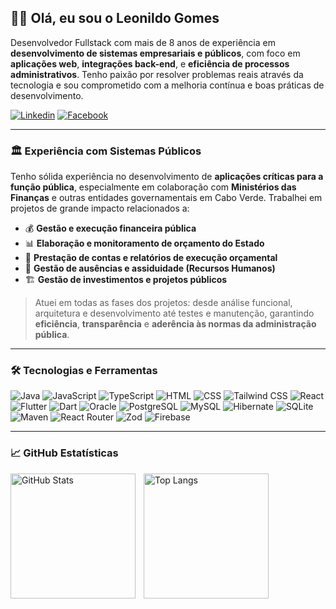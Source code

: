 ## 👋🏾 Olá, eu sou o Leonildo Gomes

Desenvolvedor Fullstack com mais de 8 anos de experiência em **desenvolvimento de sistemas empresariais e públicos**, com foco em **aplicações web**, **integrações back-end**, e **eficiência de processos administrativos**. Tenho paixão por resolver problemas reais através da tecnologia e sou comprometido com a melhoria contínua e boas práticas de desenvolvimento.

[![Linkedin](https://img.shields.io/badge/LinkedIn-0077B5?style=for-the-badge&logo=linkedin&logoColor=white)](https://www.linkedin.com/in/leonildo-gomes/)
[![Facebook]( https://img.shields.io/badge/Facebook-1877F2?style=for-the-badge&logo=facebook&logoColor=white)](https://www.facebook.com/Leonildo1)

---

### 🏛️ Experiência com Sistemas Públicos

Tenho sólida experiência no desenvolvimento de **aplicações críticas para a função pública**, especialmente em colaboração com **Ministérios das Finanças** e outras entidades governamentais em Cabo Verde. Trabalhei em projetos de grande impacto relacionados a:

- 💰 **Gestão e execução financeira pública**  
- 📊 **Elaboração e monitoramento de orçamento do Estado**
- 🧾 **Prestação de contas e relatórios de execução orçamental**
- 👥 **Gestão de ausências e assiduidade (Recursos Humanos)**
- 🏗️ **Gestão de investimentos e projetos públicos**

> Atuei em todas as fases dos projetos: desde análise funcional, arquitetura e desenvolvimento até testes e manutenção, garantindo **eficiência**, **transparência** e **aderência às normas da administração pública**.

---

### 🛠️ Tecnologias e Ferramentas

<div style="display: inline_block">
  <img alt="Java" title="Java" src="https://img.shields.io/badge/Java-ED8B00?style=for-the-badge&logo=openjdk&logoColor=white" />
  <img alt="JavaScript" title="JavaScript" src="https://img.shields.io/badge/JavaScript-F7DF1E?style=for-the-badge&logo=javascript&logoColor=black" />
  <img alt="TypeScript" title="TypeScript" src="https://img.shields.io/badge/TypeScript-007ACC?style=for-the-badge&logo=typescript&logoColor=white" />
  <img alt="HTML" title="HTML" src="https://img.shields.io/badge/HTML5-E34F26?style=for-the-badge&logo=html5&logoColor=white" />
  <img alt="CSS" title="CSS" src="https://img.shields.io/badge/CSS3-1572B6?style=for-the-badge&logo=css3&logoColor=white" />
  <img alt="Tailwind CSS" title="Tailwind CSS" src="https://img.shields.io/badge/Tailwind_CSS-38B2AC?style=for-the-badge&logo=tailwind-css&logoColor=white" />
  <img alt="React" title="React" src="https://img.shields.io/badge/React-20232A?style=for-the-badge&logo=react&logoColor=61DAFB" />
  <img alt="Flutter" title="Flutter" src="https://img.shields.io/badge/Flutter-02569B?style=for-the-badge&logo=flutter&logoColor=white" />
  <img alt="Dart" title="Dart" src="https://img.shields.io/badge/Dart-0175C2?style=for-the-badge&logo=dart&logoColor=white" />
  <img alt="Oracle" title="Oracle" src="https://img.shields.io/badge/Oracle-F80000?style=for-the-badge&logo=oracle&logoColor=black"/>
  <img alt="PostgreSQL" title="PostgreSQL" src="https://img.shields.io/badge/PostgreSQL-316192?style=for-the-badge&logo=postgresql&logoColor=white"/>
  <img alt="MySQL" title="MySQL" src="https://img.shields.io/badge/MySQL-005C84?style=for-the-badge&logo=mysql&logoColor=white"/>
  <img alt="Hibernate" title="Hibernate" src="https://img.shields.io/badge/Hibernate-59666C?style=for-the-badge&logo=Hibernate&logoColor=white"/>
  <img alt="SQLite" title="SQLite" src="https://img.shields.io/badge/sqlite-%2307405e.svg?style=for-the-badge&logo=sqlite&logoColor=white"/>
  <img alt="Maven" title="Maven" src="https://img.shields.io/badge/apachemaven-C71A36.svg?style=for-the-badge&logo=apachemaven&logoColor=white"/>
  <img alt="React Router" title="React Router" src="https://img.shields.io/badge/React_Router-CA4245?style=for-the-badge&logo=react-router&logoColor=white"/>
  <img alt="Zod" title="Zod" src="https://img.shields.io/badge/zod-%233068b7.svg?style=for-the-badge&logo=zod&logoColor=white"/>
  <img alt="Firebase" title="Firebase" src="https://img.shields.io/badge/firebase-%23039BE5.svg?style=for-the-badge&logo=firebase"/>
</div>

---

### 📈 GitHub Estatísticas

<p>
  <img 
    align="left" 
    alt="GitHub Stats" 
    height="200" 
    style="padding-right: 10px;" 
    src="https://github-readme-stats.vercel.app/api?username=Leonildo-Gomes&show_icons=true&theme=tokyonight&include_all_commits=true&locale=pt-br" 
  />
  <img 
    align="left" 
    alt="Top Langs" 
    height="200" 
    src="https://github-readme-stats.vercel.app/api/top-langs/?username=Leonildo-Gomes&theme=tokyonight&layout=compact&custom_title=Tecnologias&langs_count=9" 
  />
</p>
